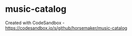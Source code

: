# music-catalog
Created with CodeSandbox - https://codesandbox.io/s/github/horsemaker/music-catalog
